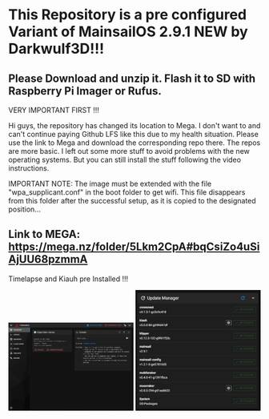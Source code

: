# This Repository is a pre configured Variant of MainsailOS 2.9.1 NEW by Darkwulf3D!!!

## Please Download and unzip it. Flash it to SD with Raspberry Pi Imager or Rufus.

VERY IMPORTANT FIRST !!!

Hi guys, the repository has changed its location to Mega. 
I don't want to and can't continue paying Github LFS like this due to my health situation. 
Please use the link to Mega and download the corresponding repo there. The repos are more basic. 
I left out some more stuff to avoid problems with the new operating systems. 
But you can still install the stuff following the video instructions. 

IMPORTANT NOTE:
The image must be extended with the file "wpa_supplicant.conf" in the boot folder to get wifi.
This file disappears from this folder after the successful setup, as it is copied to the designated position...


## Link to MEGA: https://mega.nz/folder/5Lkm2CpA#bqCsiZo4uSiAjUU68pzmmA


Timelapse and Kiauh pre Installed !!!

<img align="Left-top" width=250 src="Pictures/Mainsail_Beta_Main.JPG" />
<img align="Left-bottom" width=250 src="Pictures/Mainsail_Infos.PNG" />



